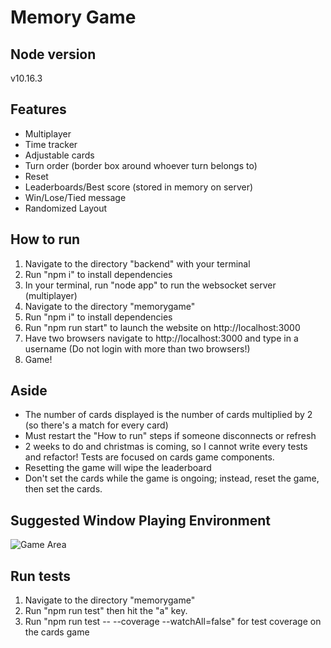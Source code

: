 # Memory Game

## Node version
v10.16.3

## Features
* Multiplayer
* Time tracker
* Adjustable cards
* Turn order (border box around whoever turn belongs to)
* Reset
* Leaderboards/Best score (stored in memory on server)
* Win/Lose/Tied message
* Randomized Layout

## How to run
1) Navigate to the directory "backend" with your terminal
2) Run "npm i" to install dependencies
3) In your terminal, run "node app" to run the websocket server (multiplayer)
4) Navigate to the directory "memorygame"
5) Run "npm i" to install dependencies
6) Run "npm run start" to launch the website on http://localhost:3000
7) Have two browsers navigate to http://localhost:3000 and type in a username (Do not login with more than two browsers!)
8) Game!

## Aside
* The number of cards displayed is the number of cards multiplied by 2 (so there's a match for every card)
* Must restart the "How to run" steps if someone disconnects or refresh
* 2 weeks to do and christmas is coming, so I cannot write every tests and refactor! Tests are focused on cards game components.
* Resetting the game will wipe the leaderboard
* Don't set the cards while the game is ongoing; instead, reset the game, then set the cards.

## Suggested Window Playing Environment
![Game Area](https://imgur.com/OiGySBm.jpg)

## Run tests
1) Navigate to the directory "memorygame"
2) Run "npm run test" then hit the "a" key.
3) Run "npm run test -- --coverage --watchAll=false" for test coverage on the cards game




